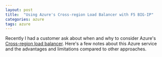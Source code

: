 ```yaml
---
layout: post
title:  "Using Azure's Cross-region Load Balancer with F5 BIG-IP"
categories: azure
tags: azure
---
```


Recently I had a customer ask about when and why to consider Azure's [Cross-region load balancer](https://learn.microsoft.com/en-us/azure/load-balancer/cross-region-overview). Here's a few notes about this Azure service and the advantages and limitations compared to other approaches.

